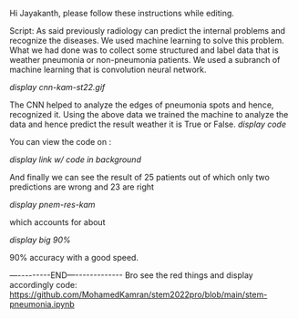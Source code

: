 Hi Jayakanth, please follow these instructions while editing.

Script:
As said previously radiology can predict the internal problems and recognize the diseases.
We used machine learning to solve this problem. What we had done was to collect some structured and label data that is weather pneumonia or non-pneumonia patients.
We used a subranch of machine learning that is convolution neural network.

*display cnn-kam-st22.gif*

The CNN helped to analyze the edges of pneumonia spots and hence, recognized it.
Using the above data we trained the machine to analyze the data and hence predict the result weather it is True or False.
*display code*

You can view the code on :

*display link w/ code in background*

And finally we can see the result of 25 patients out of which only two predictions are wrong and 23 are right 

*display pnem-res-kam*

which accounts for about 

*display big 90%*

90% accuracy with a good speed. 

—---------END—-------------
Bro see the red things and display accordingly
code:
https://github.com/MohamedKamran/stem2022pro/blob/main/stem-pneumonia.ipynb
